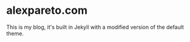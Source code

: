 # alexpareto.com

This is my blog, it's built in Jekyll with a modified version of the default theme.
